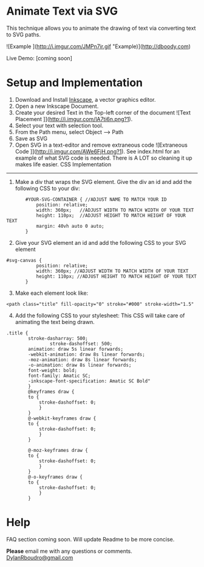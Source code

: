 Animate Text via SVG
=======
This technique allows you to animate the drawing of text via converting text to SVG paths.

![Example ](http://i.imgur.com/JMPn7ir.gif "Example)](http://dboody.com)


Live Demo: [coming soon]

Setup and Implementation
=======
1. Download and Install  [Inkscape](http://www.inkscape.org/en/download/), a vector graphics editor.
2. Open a new Inkscape Document.
3. Create your desired Text in the Top-left corner of the document ![Text Placement ]](http://i.imgur.com/lA7ti6n.png?1).
4. Select your text with selection tool.
5. From the Path menu, select Object --> Path
6. Save as SVG
7. Open SVG in a text-editor and remove extraneous code ![Extraneous Code ]](http://i.imgur.com/AWe6FjH.png?1).  See index.html for an example of what SVG code is needed.  There is A LOT so cleaning it up makes life easier.
CSS Implementation
----
1. Make a div that wraps the SVG element.  Give the div an id and add the following CSS to your div:
 ```
 		#YOUR-SVG-CONTAINER { //ADJUST NAME TO MATCH YOUR ID
			position: relative;
			width: 360px;   //ADJUST WIDTH TO MATCH WIDTH OF YOUR TEXT
			height: 110px;  //ADJUST HEIGHT TO MATCH HEIGHT OF YOUR TEXT
			margin: 40vh auto 0 auto;
		}
 ```
2. Give your SVG element an id and add the following CSS to your SVG element 
 ```
 #svg-canvas {
			position: relative;
			width: 360px; //ADJUST WIDTH TO MATCH WIDTH OF YOUR TEXT
			height: 110px; //ADJUST HEIGHT TO MATCH HEIGHT OF YOUR TEXT
		}
 ```
3.  Make each <path> element look like:
 ```
 <path class="title" fill-opacity="0" stroke="#000" stroke-width="1.5"
 ```
4. Add the following CSS to your stylesheet:  This CSS will take care of animating the text being drawn.
```
.title {
		stroke-dasharray: 500;
				stroke-dashoffset: 500;
		animation: draw 5s linear forwards;
		-webkit-animation: draw 8s linear forwards;
		-moz-animation: draw 8s linear forwards;
		-o-animation: draw 8s linear forwards;
		font-weight: bold;
		font-family: Amatic SC;
		-inkscape-font-specification: Amatic SC Bold"
		}
		@keyframes draw {
		to {
			stroke-dashoffset: 0;
			}
		}
		@-webkit-keyframes draw {
		to {
			stroke-dashoffset: 0;
			}
		}
		
		@-moz-keyframes draw {
		to {
			stroke-dashoffset: 0;
			}
		}
		@-o-keyframes draw {
		to {
			stroke-dashoffset: 0;
			}
		}
```

Help
=======
FAQ section coming soon.  Will update Readme to be more concise.

**Please** email me with any questions or comments.  DylanRboudro@gmail.com


 
 


